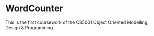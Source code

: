 # WordCounter
This is the first coursework of the CS5001 Object Oriented Modelling, Design &amp; Programming
